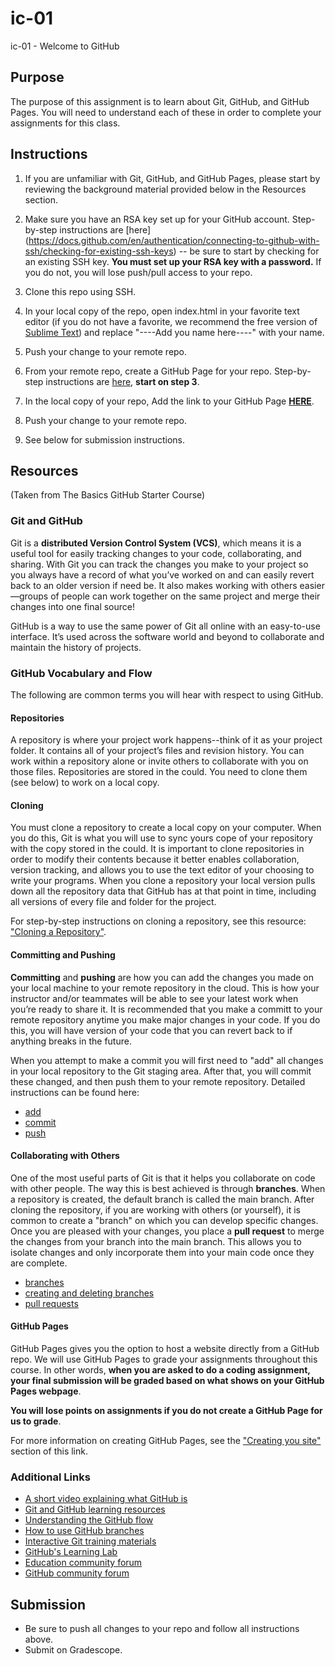 # ic-01
ic-01 - Welcome to GitHub 

## Purpose

The purpose of this assignment is to learn about Git, GitHub, and GitHub Pages. You will need to understand each of these in order to complete your assignments for this class. 

## Instructions

1. If you are unfamiliar with Git, GitHub, and GitHub Pages, please start by reviewing the background material provided below in the Resources section.  

1. Make sure you have an RSA key set up for your GitHub account. Step-by-step instructions are [here] (https://docs.github.com/en/authentication/connecting-to-github-with-ssh/checking-for-existing-ssh-keys) -- be sure to start by checking for an existing SSH key. **You must set up your RSA key with a password.** If you do not, you will lose push/pull access to your repo. 

1. Clone this repo using SSH. 

1. In your local copy of the repo, open index.html in your favorite text editor (if you do not have a favorite, we recommend the free version of [Sublime Text](https://www.sublimetext.com/)) and replace "----Add you name here----" with your name. 

1. Push your change to your remote repo. 

1. From your remote repo, create a GitHub Page for your repo. Step-by-step instructions are [here](https://docs.github.com/en/pages/quickstart), **start on step 3**.  

1. In the local copy of your repo, Add the link to your GitHub Page [**HERE**](https://ds4200-s23-class.github.io/ic-01-wang-grace/). 

1. Push your change to your remote repo. 

1. See below for submission instructions.  

## Resources 

(Taken from The Basics GitHub Starter Course)

### Git and GitHub

Git is a **distributed Version Control System (VCS)**, which means it is a useful tool for easily tracking changes to your code, collaborating, and sharing. With Git you can track the changes you make to your project so you always have a record of what you’ve worked on and can easily revert back to an older version if need be. It also makes working with others easier—groups of people can work together on the same project and merge their changes into one final source!

GitHub is a way to use the same power of Git all online with an easy-to-use interface. It’s used across the software world and beyond to collaborate and maintain the history of projects.

### GitHub Vocabulary and Flow 

The following are common terms you will hear with respect to using GitHub. 

#### Repositories

A repository is where your project work happens--think of it as your project folder. It contains all of your project’s files and revision history.  You can work within a repository alone or invite others to collaborate with you on those files. Repositories are stored in the could. You need to clone them (see below) to work on a local copy. 

#### Cloning 

You must clone a repository to create a local copy on your computer. When you do this, Git is what you will use to sync yours cope of your repository with the copy stored in the could. It is important to clone repositories in order to modify their contents because it better enables collaboration, version tracking, and allows you to use the text editor of your choosing to write your programs. When you clone a repository your local version pulls down all the repository data that GitHub has at that point in time, including all versions of every file and folder for the project.   

For step-by-step instructions on cloning a repository, see this resource: ["Cloning a Repository"](https://docs.github.com/en/github/creating-cloning-and-archiving-repositories/cloning-a-repository). 
 

#### Committing and Pushing

**Committing** and **pushing** are how you can add the changes you made on your local machine to your remote repository in the cloud. This is how your instructor and/or teammates will be able to see your latest work when you’re ready to share it. It is recommended that you make a committ to your remote repository anytime you make major changes in your code. If you do this, you will have version of your code that you can revert back to if anything breaks in the future. 

When you attempt to make a commit you will first need to "add" all changes in your local repository to the Git staging area. After that, you will commit these changed, and then push them to your remote repository. Detailed instructions can be found here:

* [add](https://github.com/git-guides/git-add)
* [commit](https://github.com/git-guides/git-commit) 
* [push](https://github.com/git-guides/git-push)

#### Collaborating with Others

One of the most useful parts of Git is that it helps you collaborate on code with other people. The way this is best achieved is through **branches**. When a repository is created, the default branch is called the main branch. After cloning the repository, if you are working with others (or yourself), it is common to create a "branch" on which you can develop specific changes. Once you are pleased with your changes, you place a **pull request** to merge the changes from your branch into the main branch. This allows you to isolate changes and only incorporate them into your main code once they are complete. 

* [branches](https://docs.github.com/en/pull-requests/collaborating-with-pull-requests/proposing-changes-to-your-work-with-pull-requests/about-branches#about-branches)
* [creating and deleting branches](https://www.atlassian.com/git/tutorials/using-branches)
* [pull requests](https://docs.github.com/en/pull-requests/collaborating-with-pull-requests/proposing-changes-to-your-work-with-pull-requests/about-pull-requests)


#### GitHub Pages

GitHub Pages gives you the option to host a website directly from a GitHub repo. We will use GitHub Pages to grade your assignments throughout this course. In other words, **when you are asked to do a coding assignment, your final submission will be graded based on what shows on your GitHub Pages webpage**. 

**You will lose points on assignments if you do not create a GitHub Page for us to grade**. 

For more information on creating GitHub Pages, see the ["Creating you site"](https://docs.github.com/en/pages/getting-started-with-github-pages/creating-a-github-pages-site) section of this link. 

### Additional Links 
* [A short video explaining what GitHub is](https://www.youtube.com/watch?v=w3jLJU7DT5E&feature=youtu.be) 
* [Git and GitHub learning resources](https://docs.github.com/en/github/getting-started-with-github/git-and-github-learning-resources) 
* [Understanding the GitHub flow](https://guides.github.com/introduction/flow/)
* [How to use GitHub branches](https://www.youtube.com/watch?v=H5GJfcp3p4Q&feature=youtu.be)
* [Interactive Git training materials](https://githubtraining.github.io/training-manual/#/01_getting_ready_for_class)
* [GitHub's Learning Lab](https://lab.github.com/)
* [Education community forum](https://education.github.community/)
* [GitHub community forum](https://github.community/)

## Submission

* Be sure to push all changes to your repo and follow all instructions above. 
* Submit on Gradescope. 
